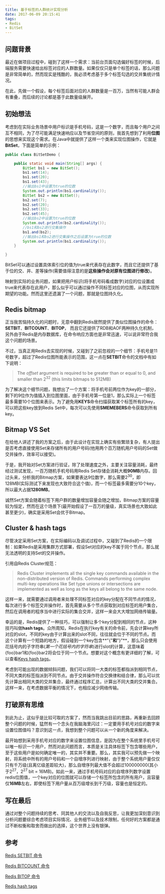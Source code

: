 ```yaml
---
title: 基于标签的人群统计实现分析
date: 2017-06-09 20:15:41
tags: 
- Redis
- BitSet
---
```


## 问题背景

最近在做项目过程中，碰到了这样一个需求：当前台页面勾选偏好标签的时候，后端服务需要快速给出标签对应的人群数量。如果仅仅只是单个标签的话，那么问题是非常简单的，然而现实是残酷的，我必须考虑基于多个标签勾选的交并集统计情况。

在此，先做一个假设，每个标签后面对应的人群数量是一百万，当然有可能人群会有重叠，而后续的讨论都是基于此数量级展开。

<!--more-->

## 初始想法

考虑到在实际业务场景中用户标识是手机号码，这是一个数字，而且每个用户之间互不相同，为了尽可能满足快速响应以及节省空间的原则，我首先想到了利用**位图**的思想来实现这个需求。在Java中就提供了这样一个类来实现位图操作，它就是**BitSet**，下面是简单的示例：

```java
public class BitSetDemo {

    public static void main(String[] args) {
        BitSet bs1 = new BitSet();
        bs1.set(14);
        bs1.set(20);
        bs1.set(43);
        //输出bs1中设置为true的位数
        System.out.println(bs1.cardinality());
        BitSet bs2 = new BitSet();
        bs2.set(7);
        bs2.set(20);
        bs2.set(33);
        bs2.set(45);
        //输出bs2中设置为true的位数
        System.out.println(bs2.cardinality());
        //bs1和bs2进行交集操作
        bs1.and(bs2);
        //输出bs1和bs2进行交集操作之后设置为true的位数
        System.out.println(bs1.cardinality());
    }

}
```

BitSet可以通过设置具体索引位的值为true来代表存在此数字，而且它还提供了基于位的交、并、差等操作(需要值得注意的是**这些操作会对原有位图进行修改**)。

映射到实际的业务问题，如果把用户标识(将手机号码看成数字)对应的位设置成true来代表存在此用户，那么似乎可以通过操作不同标签对应的位图，从而实现所期望的功能。然而这里还遗漏了一个问题，那就是位图持久化。

## Redis bitmap

正当我苦恼持久化的问题时，无意中翻到Redis居然提供了类似位图操作的命令：**SETBIT**、**BITCOUNT**、**BITOP**， 而且它还提供了RDB和AOF两种持久化机制，另外由于Redis是内存数据库，在命令响应方面也是非常迅速，可以说非常符合我这个问题的场景。

不过，当真正用Redis去实现的时候，又碰到了之前忽视的一个细节：手机号是11号数字，超过了Redis位图所能表示的范围，这一点在**SETBIT**命令的文档中有如下说明：

> The *offset* argument is required to be greater than or equal to 0, and smaller than 2<sup>32</sup> (this limits bitmaps to 512MB)

为了解决这个细节问题，我想出了一个方案：将手机号前两位作为key的一部分，剩下的9位作为值插入到位图里面，由于手机号第一位是1，那么实际上一个标签最多需要10个位图来表示。为了避免用**KEYS**命令扫描获取某个标签所有的key，可以把这些key放到Redis Set中，每次可以先使用**SMEMEBERS**命令获取到所有key。

## Bitmap VS Set

在给他人讲述了我的方案之后，由于此设计在实现上确实有些繁琐复杂，有人提出是否考虑直接使用Set来存储所有的用户号码(他用两个百万随机用户号码的Set做交并操作，效率可以接受)。

于是，我开始对Set方案进行验证，除了处理速度之外，主要关注容量消耗，最终经过测试发现，一百万随机手机号码用Redis Set存储会消耗大概**90MB**内存。回过头来，分析我的Bitmap方案，如果要表达9位数字，那么需要2<sup>30</sup>，即128MB(实际测试下来发现也大致符合这个值)，而一个标签最多需要分10个key，所以最大占据**1280MB**。 

诚然Set方案会随着标签下用户群的数量增加容量会随之增加，Bitmap方案的容量较为恒定，然而在这个场景下(最开始假设了一百万的量级，真实场景也大致如此甚至更少)，确实是采用Set会优于Bitmap。

## Cluster & hash tags

尽管决定采用Set方案，在实际编码以及调试过程中，又碰到了Redis的一个限制：如果Redis是采用集群方式部署，假设Set对应的key不属于同个节点，那么就无法透明的支持Set的交并操作。

引用自Redis Cluster规范：

> Redis Cluster implements all the single key commands available in the non-distributed version of Redis. Commands performing complex multi-key operations like Set type unions or intersections are implemented as well as long as the keys all belong to the same node.

这样一来，就需要通过调用者来处理不同标签对应的key分配在不同节点的情况，每次进行多个标签交并操作时，首先需要从多个节点获取到对应标签的用户集合，然后在调用者的程序当中进行实际的集合交并，这样一来会大大增加网络传输量。

幸运的是，Redis提供了一种技巧，可以强制让多个key分配到相同的节点，这种技巧叫做**hash tags**。众所周知，Redis在执行key有关的命令前，先会计算key所对应的slot，不同的key由于计算出来的slot不同，往往就会位于不同的节点。而这个计算有一个短路的地方，假设碰到一个key包含**"{"**和**"}"**，那么只会使用花括号内的子字符串(*第一个花括号内的字符串*)进行slot的计算，这意味着{foo}bar1和{foo}bar2将会位于同一个节点。想要对这个概念有更详细的了解，可以查看[Keys hash tags](https://redis.io/topics/cluster-spec#keys-hash-tags)。 

考虑到可能出现的数据倾斜问题，我们可以将同一大类的标签都指派到相同节点，不同大类的标签指派到不同节点。由于交并操作符合交换律和结合律，那么可以优先计算出相同大类的交并集合，最终通过程序汇总，计算出不同大类的交并集合。这样一来，在考虑数据平衡的情况下，也相应减少网络传输。

## 打破原有思维

到此为止，这似乎是比较可取的方案了，然而当我跳出目前的思路，再重新去回顾整个问题的时候，猛然有一个念头在我脑海里闪过：一定要用手机号对应的数字来设置位图值吗？意识到这一点，我想到整个问题可以从一个新的角度来解决。

最开始想到采用手机号对应的数字来设置位图信息，是因为在整个系统里手机号可以唯一标识一个用户，然而对此问题而言，本质是关注具体标签下包含哪些用户，至于这些用户是如何确定唯一的，其实并不重要。那么，其实我可以预先做一个映射，将系统中所有的用户号码和一个自增序列进行映射，由于整个系统用户量仅仅只有千万级(且离亿级差距较大)，那么自增序列最大值不会超过100000000(其小于2<sup>27</sup>，2<sup>27</sup> bit = 16MB)。如此一来，通过手机号码对应的自增序列数字设置redis位图值，一个key对应的位图就可以存储一个标签所包含的所有用户，且容量仅**16MB**左右，即使标签下用户量从百万级增长到千万级，容量也是恒定的。

## 写在最后

通过对整个问题持续的思考、同其他人的交流以及自我反思，让我更加深刻意识到分析问题要综合考虑项目实际情况、业务细节以及技术限制，任何好的方案都是通过不断权衡和取舍而做出的选择，这个世界上没有银弹。

## 参考

[Redis SETBIT 命令](https://redis.io/commands/setbit)

[Redis BITCOUNT 命令](https://redis.io/commands/bitcount)

[Redis BITOP 命令](https://redis.io/commands/bitop)

[Redis hash tags](https://redis.io/topics/cluster-spec#keys-hash-tags)

